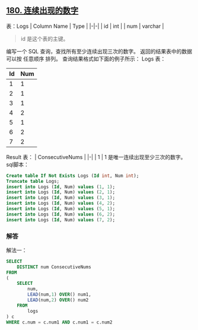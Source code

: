 ## [180. 连续出现的数字](https://leetcode-cn.com/problems/consecutive-numbers/)

表：Logs
| Column Name | Type    |
|-|-|
| id          | int     |
| num         | varchar |
> id 是这个表的主键。

编写一个 SQL 查询，查找所有至少连续出现三次的数字。
返回的结果表中的数据可以按 任意顺序 排列。
查询结果格式如下面的例子所示：
Logs 表：

| Id | Num |
|-|-|
| 1  | 1   |
| 2  | 1   |
| 3  | 1   |
| 4  | 2   |
| 5  | 1   |
| 6  | 2   |
| 7  | 2   |
Result 表：
| ConsecutiveNums |
|-|
| 1               |
1 是唯一连续出现至少三次的数字。
sql脚本：

```sql
Create table If Not Exists Logs (Id int, Num int);
Truncate table Logs;
insert into Logs (Id, Num) values (1, 1);
insert into Logs (Id, Num) values (2, 1);
insert into Logs (Id, Num) values (3, 1);
insert into Logs (Id, Num) values (4, 2);
insert into Logs (Id, Num) values (5, 1);
insert into Logs (Id, Num) values (6, 2);
insert into Logs (Id, Num) values (7, 2);
```
### 解答
解法一：
```sql
SELECT 
	DISTINCT num ConsecutiveNums  
FROM
(
    SELECT 
    	num, 
    	LEAD(num,1) OVER() num1, 
    	LEAD(num,2) OVER() num2 
    FROM 
    	logs
) c
WHERE c.num = c.num1 AND c.num1 = c.num2
```

